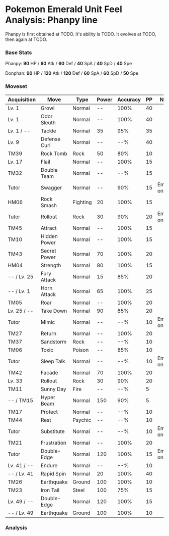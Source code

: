 # Pokemon Emerald Unit Feel Analysis: Phanpy line

Phanpy is first obtained at TODO. It's ability is TODO. It evolves at TODO, then again at TODO.

### Base Stats

Phanpy: **90** HP / **60** Atk / **60** Def / **40** SpA / **40** SpD / **40** Spe

Donphan: **90** HP / **120** Atk / **120** Def / **60** SpA / **60** SpD / **50** Spe

### Moveset

|Acquisition|Move        |Type    |Power|Accuracy|PP |Notes                    |
|---        |---         |---     |---  |---     |---|---                      |
|Lv. 1      |Growl       |Normal  |--   |100%    |40 |                         |
|Lv. 1      |Odor Sleuth |Normal  |--   |100%    |40 |                         |
|Lv. 1 / -- |Tackle      |Normal  |35   |95%     |35 |                         |
|Lv. 9      |Defense Curl|Normal  |--   |--%     |40 |                         |
|TM39       |Rock Tomb   |Rock    |50   |80%     |10 |                         |
|Lv. 17     |Flail       |Normal  |--   |100%    |15 |                         |
|TM32       |Double Team |Normal  |--   |--%     |15 |                         |
|Tutor      |Swagger     |Normal  |--   |90%     |15 |Emerald only             |
|HM06       |Rock Smash  |Fighting|20   |100%    |15 |                         |
|Tutor      |Rollout     |Rock    |30   |90%     |20 |Emerald only             |
|TM45       |Attract     |Normal  |--   |100%    |15 |                         |
|TM10       |Hidden Power|Normal  |--   |100%    |15 |                         |
|TM43       |Secret Power|Normal  |70   |100%    |20 |                         |
|HM04       |Strength    |Normal  |80   |100%    |15 |                         |
|-- / Lv. 25|Fury Attack |Normal  |15   |85%     |20 |                         |
|-- / Lv. 1 |Horn Attack |Normal  |65   |100%    |25 |                         |
|TM05       |Roar        |Normal  |--   |100%    |20 |                         |
|Lv. 25 / --|Take Down   |Normal  |90   |85%     |20 |                         |
|Tutor      |Mimic       |Normal  |--   |--%     |10 |Emerald only             |
|TM27       |Return      |Normal  |--   |100%    |20 |                         |
|TM37       |Sandstorm   |Rock    |--   |--%     |10 |                         |
|TM06       |Toxic       |Poison  |--   |85%     |10 |                         |
|Tutor      |Sleep Talk  |Normal  |--   |--%     |10 |Emerald only             |
|TM42       |Facade      |Normal  |70   |100%    |20 |                         |
|Lv. 33     |Rollout     |Rock    |30   |90%     |20 |                         |
|TM11       |Sunny Day   |Fire    |--   |--%     |5  |                         |
|-- / TM15  |Hyper Beam  |Normal  |150  |90%     |5  |                         |
|TM17       |Protect     |Normal  |--   |--%     |10 |                         |
|TM44       |Rest        |Psychic |--   |--%     |10 |                         |
|Tutor      |Substitute  |Normal  |--   |--%     |10 |Emerald only             |
|TM21       |Frustration |Normal  |--   |100%    |20 |                         |
|Tutor      |Double-Edge |Normal  |120  |100%    |15 |Emerald only             |
|Lv. 41 / --|Endure      |Normal  |--   |--%     |10 |                         |
|-- / Lv. 41|Rapid Spin  |Normal  |20   |100%    |40 |                         |
|TM26       |Earthquake  |Ground  |100  |100%    |10 |                         |
|TM23       |Iron Tail   |Steel   |100  |75%     |15 |                         |
|Lv. 49 / --|Double-Edge |Normal  |120  |100%    |15 |                         |
|-- / Lv. 49|Earthquake  |Ground  |100  |100%    |10 |                         |

### Analysis